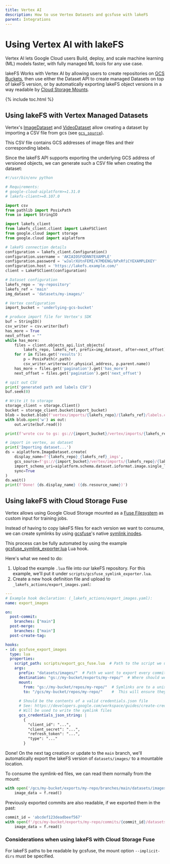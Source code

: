 ```yaml
---
title: Vertex AI
description: How to use Vertex Datasets and gcsfuse with lakeFS
parent: Integrations
---
```


# Using Vertex AI with lakeFS

Vertex AI lets Google Cloud users Build, deploy, and scale machine learning (ML) models faster, with fully managed ML tools for any use case.

lakeFS Works with Vertex AI by allowing users to create repositories on [GCS Buckets](../howto/deploy/gcp.md), then use either the Dataset API to create managed Datasets on top of lakeFS version, or by automatically exporting lakeFS object versions in a way readable by [Cloud Storage Mounts](https://cloud.google.com/blog/products/ai-machine-learning/cloud-storage-file-system-ai-training). 

{% include toc.html %}

## Using lakeFS with Vertex Managed Datasets

Vertex's [ImageDataset](https://cloud.google.com/python/docs/reference/aiplatform/latest/google.cloud.aiplatform.ImageDataset) and [VideoDataset](https://cloud.google.com/python/docs/reference/aiplatform/latest/google.cloud.aiplatform.VideoDataset) allow creating a dataset by importing a CSV file from gcs (see [`gcs_source`](https://cloud.google.com/python/docs/reference/aiplatform/latest/google.cloud.aiplatform.ImageDataset#google_cloud_aiplatform_ImageDataset_create)).

This CSV file contains GCS addresses of image files and their corresponding labels.

Since the lakeFS API supports exporting the underlying GCS address of versioned objects, we can generate such a CSV file when creating the dataset:  

```python
#!/usr/bin/env python

# Requirements:
# google-cloud-aiplatform>=1.31.0
# lakefs-client>=0.107.0

import csv
from pathlib import PosixPath
from io import StringIO

import lakefs_client
from lakefs_client.client import LakeFSClient
from google.cloud import storage
from google.cloud import aiplatform

# lakeFS connection details
configuration = lakefs_client.Configuration()
configuration.username = 'AKIAIOSFODNN7EXAMPLE'
configuration.password = 'wJalrXUtnFEMI/K7MDENG/bPxRfiCYEXAMPLEKEY'
configuration.host = 'https://lakefs.example.com/'
client = LakeFSClient(configuration)

# Dataset configuration
lakefs_repo = 'my-repository'
lakefs_ref = 'main'
img_dataset = 'datasets/my-images/'

# Vertex configuration
import_bucket = 'underlying-gcs-bucket'

# produce import file for Vertex's SDK
buf = StringIO()
csv_writer = csv.writer(buf)
has_more = True
next_offset = ""
while has_more:
    files = client.objects_api.list_objects(
        lakefs_repo, lakefs_ref, prefix=img_dataset, after=next_offset)
    for r in files.get('results'):
        p = PosixPath(r.path)
        csv_writer.writerow((r.physical_address, p.parent.name))
    has_more = files.get('pagination').get('has_more')
    next_offset = files.get('pagination').get('next_offset')

# spit out CSV
print('generated path and labels CSV')
buf.seek(0)

# Write it to storage
storage_client = storage.Client()
bucket = storage_client.bucket(import_bucket)
blob = bucket.blob(f'vertex/imports/{lakefs_repo}/{lakefs_ref}/labels.csv')
with blob.open('w') as out:
    out.write(buf.read())

print(f'wrote csv to gs: gs://{import_bucket}/vertex/imports/{lakefs_repo}/{lakefs_ref}/labels.csv')

# import in vertex, as dataset
print('Importing dataset...')
ds = aiplatform.ImageDataset.create(
    display_name=f'{lakefs_repo}_{lakefs_ref}_imgs',
    gcs_source=f'gs://{import_bucket}/vertex/imports/{lakefs_repo}/{lakefs_ref}/labels.csv',
    import_schema_uri=aiplatform.schema.dataset.ioformat.image.single_label_classification,
    sync=True
)
ds.wait()
print(f'Done! {ds.display_name} ({ds.resource_name})')
```

## Using lakeFS with Cloud Storage Fuse

Vertex allows using Google Cloud Storage mounted as a [Fuse Filesystem](https://cloud.google.com/vertex-ai/docs/training/cloud-storage-file-system) as custom input for training jobs.

Instead of having to copy lakeFS files for each version we want to consume, we can create symlinks by using [gcsfuse](https://github.com/GoogleCloudPlatform/gcsfuse)'s native [symlink inodes](https://github.com/GoogleCloudPlatform/gcsfuse/blob/v1.0.0/docs/semantics.md#symlink-inodes).

This process can be fully automated by using the example [gcsfuse_symlink_exporter.lua](https://github.com/treeverse/lakeFS/blob/master/examples/hooks/gcsfuse_symlink_exporter.lua) Lua hook.

Here's what we need to do:

1. Upload the example `.lua` file into our lakeFS repository. For this example, we'll put it under `scripts/gcsfuse_symlink_exporter.lua`.
2. Create a new hook definition file and upload to `_lakefs_actions/export_images.yaml`:

```yaml
---
# Example hook declaration: (_lakefs_actions/export_images.yaml):
name: export_images

on:
  post-commit:
    branches: ["main"]
  post-merge:
    branches: ["main"]
  post-create-tag:

hooks:
- id: gcsfuse_export_images
  type: lua
  properties:
    script_path: scripts/export_gcs_fuse.lua  # Path to the script we uploaded in the previous step
    args:
      prefix: "datasets/images/"  # Path we want to export every commit
      destination: "gs://my-bucket/exports/my-repo/"  # Where should we create the symlinks?
      mount:
        from: "gs://my-bucket/repos/my-repo/"  # Symlinks are to a unix-mounted file
        to: "/gcs/my-bucket/repos/my-repo/"    #  This will ensure they point to a location that exists.
      
      # Should be the contents of a valid credentials.json file
      # See: https://developers.google.com/workspace/guides/create-credentials
      # Will be used to write the symlink files
      gcs_credentials_json_string: |
        {
          "client_id": "...",
          "client_secret": "...",
          "refresh_token": "...",
          "type": "..."
        }
```

Done! On the next tag creation or update to the `main` branch, we'll automatically export the lakeFS version of `datasets/images/` to a mountable location.

To consume the symlink-ed files, we can read them normally from the mount:

```python
with open('/gcs/my-bucket/exports/my-repo/branches/main/datasets/images/001.jpg') as f:
    image_data = f.read()

```

Previously exported commits are also readable, if we exported them in the past:

```python
commit_id = 'abcdef123deadbeef567'
with open(f'/gcs/my-bucket/exports/my-repo/commits/{commit_id}/datasets/images/001.jpg') as f:
    image_data = f.read()

```

### Considerations when using lakeFS with Cloud Storage Fuse

For lakeFS paths to be readable by gcsfuse, the mount option `--implicit-dirs` must be specified.

